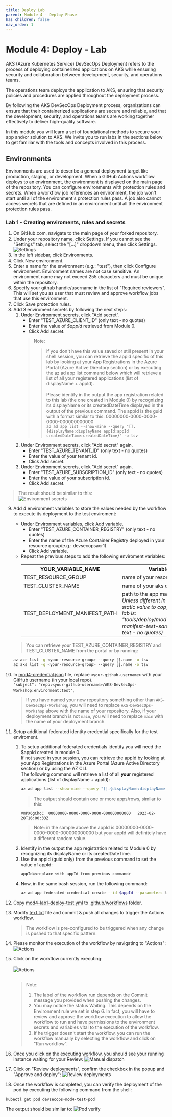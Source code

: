 ```yaml
---
title: Deploy Lab
parent: Module 4 - Deploy Phase
has_children: false
nav_order: 1
---
```

# Module 4: Deploy - Lab
AKS (Azure Kubernetes Service) DevSecOps Deployment refers to the process of deploying containerized applications on AKS while ensuring security and collaboration between development, security, and operations teams.

The operations team deploys the application to AKS, ensuring that security policies and procedures are applied throughout the deployment process.

By following the AKS DevSecOps Deployment process, organizations can ensure that their containerized applications are secure and reliable, and that the development, security, and operations teams are working together effectively to deliver high-quality software.

In this module you will learn a set of foundational methods to secure your app and/or solution to AKS. We invite you to run labs in the sections below to get familiar with the tools and concepts involved in this process.  

## Environments
Environments are used to describe a general deployment target like production, staging, or development. When a GitHub Actions workflow deploys to an environment, the environment is displayed on the main page of the repository. 
You can configure environments with protection rules and secrets. When a workflow job references an environment, the job won't start until all of the environment's protection rules pass. A job also cannot access secrets that are defined in an environment until all the environment protection rules pass.
### **Lab 1 - Creating enviroments, rules and secrets**

1. On GitHub.com, navigate to the main page of your forked repository.
2. Under your repository name, click  Settings. If you cannot see the "Settings" tab, select the "[...]"  dropdown menu, then click Settings.
![Settings](../../assets/images/module4/repo-settings.webp "Settings")
3. In the left sidebar, click Environments.
4. Click New environment.
5. Enter a name for the environment (e.g.: "test"), then click Configure environment. Environment names are not case sensitive. An environment name may not exceed 255 characters and must be unique within the repository.
6. Specify your github handle/username in the list of "Required reviewers". This will set you as user that must review and approve workflow jobs that use this environment.
7. Click Save protection rules.
8. Add 3 enviroment secrets by following the next steps:
    1. Under Environment secrets, click "Add secret".
        - Enter "TEST_AZURE_CLIENT_ID" (only text - no quotes)
        - Enter the value of <i>$appId</i> retrieved from Module 0.
        - Click Add secret.
        > Note: <br>
        >> if you don't have this value saved or still present in your shell session, you can retrieve the appid specific of this lab by looking at your App Registrations in the Azure Portal (Azure Active Directory section) or by executing the az ad app list command below which will retrieve a list of all your registered applications (list of displayName + appId).<br><br>
        >> Please identify in the output the app registration related to this lab (the one created in Module 0) by recognizing its displayName or its createdDateTime displayed in the output of the previous command. The appId is the guid with a format similar to this: 00000000-0000-0000-0000-000000000000<br>
`
az ad app list --show-mine --query "[].{displayName:displayName appId:appId createdDateTime:createdDateTime}" -o tsv 
`
    2. Under Environment secrets, click "Add secret" again.
        - Enter "TEST_AZURE_TENANT_ID" (only text - no quotes)
        - Enter the value of your tenant id.
        - Click Add secret.
    3. Under Environment secrets, click "Add secret" again.
        - Enter "TEST_AZURE_SUBSCRIPTION_ID" (only text - no quotes)
        - Enter the value of your subscription id.
        - Click Add secret.
> The result should be similar to this:<br>
        ![Environment secrets](../../assets/images/module4/environment-secrets.webp)

9. Add 4 environment variables to store the values needed by the workflow to execute its deployment to the test enviroment:
    - Under Environment variables, click Add variable.
        - Enter "TEST_AZURE_CONTAINER_REGISTRY" (only text - no quotes)
        - Enter the name of the Azure Container Registry deployed in your resource group(e.g.: devsecopsacr1)        
        - Click Add variable. 
    - Repeat the previous steps to add the following enviroment variables:<br>
        <table> 
        <tr><th>YOUR_VARIABLE_NAME </th><th> Variable value </th></tr>
        <tr><td>TEST_RESOURCE_GROUP</td><td> name of your resource group </td></tr>
        <tr><td>TEST_CLUSTER_NAME </td><td> name of your aks cluster </td></tr>
        <tr><td>TEST_DEPLOYMENT_MANIFEST_PATH </td><td> path to the app manifest. <br><i>Unless different in your fork, the static value to copy as value in this lab is: "tools/deploy/module4/deployment-manifest-test-sample.yaml" (only text - no quotes) </i>  </td></tr>
        </table>
        
    > You can retrieve your TEST_AZURE_CONTAINER_REGISTRY and TEST_CLUSTER_NAME from the portal or by running:
    ```bash
    az acr list -g <your-resource-group> --query [].name -o tsv
    az aks list -g <your-resource-group> --query [].name -o tsv
    ```

10. In [mod4-credential.json](../../../tools/deploy/module4/mod4-credential.json) file, replace `<your-github-username>` with your GitHub username (in your local repo).<br>
    `"subject": "repo:<your-github-username>/AKS-DevSecOps-Workshop:environment:test"`,   
    > If you have named your new repository something other than `AKS-DevSecOps-Workshop`, you will need to replace `AKS-DevSecOps-Workshop` above with the name of your repository. 
    > Also, if your deployment branch is not `main`, you will need to replace `main` with the name of your deployment branch.
11. Setup additional federated identity credential specifically for the test enviroment. 
    1. To setup additional federated credentials identity you will need the $appId created in module 0. <br>If not saved in your session, you can retrieve the appId by looking at your App Registrations in the Azure Portal (Azure Active Directory section) or by using the AZ CLI. <br>The following command will retrieve a list of all <b>your</b> registered applications (list of displayName + appId):
        ```bash 
        az ad app list --show-mine --query "[].{displayName:displayName appId:appId createdDateTime:createdDateTime}" -o tsv
        ``` 
        > The output should contain one or more apps/rows, similar to this:
        ```
        VmPX6gChqC  00000000-0000-0000-0000-000000000000   2023-02-28T16:00:33Z
        ```
        > Note: in the sample above the appId is 00000000-0000-0000-0000-000000000000 but your appId will definitely have a different random value.
    2. Identify in the output the app registration related to Module 0 by recognizing its displayName or its createdDateTime. <br> 
    3. Use the appId (guid only) from the previous command to set the value of appId: 
        ```
        appId=<replace with appId from previous command>
        ```
    4. Now, in the same bash session, run the following command:
        ```bash
        az ad app federated-credential create --id $appId --parameters tools/deploy/module4/mod4-credential.json
        ```
12. Copy [mod4-lab1-deploy-test.yml](../../../tools/tools/deploy/module4/mod4-lab1-deploy-test.yml) to [.github/workflows](../../../.github/workflows/) folder.
13. Modify [text.txt](../../../tools/deploy/module4/text.txt) file and commit & push all changes to trigger the Actions workflow.
    > The workflow is pre-configured to be triggered when any change is pushed to that specific pattern. 
14. Please monitor the execution of the workflow by navigating to "Actions":
![Actions](../../assets/images/module4/actions-workflow-execution.webp)
15. Click on the workflow currently executing:<br><br>![Actions](../../assets/images/module4/worflow-run-executing.webp)<br><br>
    > Note:
    > 1. The label of the workflow run depends on the Commit message you provided when pushing the changes. 
    > 2. You may notice the status Waiting. This depends on the Environment rule we set in step 6. In fact, you will have to review and approve the workflow execution to allow the workflow to run and have permissions to the environment secrets and variables vital to the execution of the workflow. 
    > 3. If he trigger doesn't start the workflow, you can run the workflow manually by selecting the workflow and click on "Run workflow".
16. Once you click on the executing workflow, you should see your running instance waiting for your Review:
![Manual dispatch](../../assets/images/module4/workflow-waiting-review.webp)
17. Click on "Review deployments", confirm the checkbox in the popup and "Approve and deploy":
![Review deployments](../../assets/images/module4/review-deployment-confirm-popup.webp)
18. Once the workflow is completed, you can verify the deployment of the pod by executing the following command from the shell:
```bash
kubectl get pod devsecops-mod4-test-pod 
```
The output should be similar to:
![Pod verify](../../assets/images/module4/kubectl-pod-verify-result.webp)
